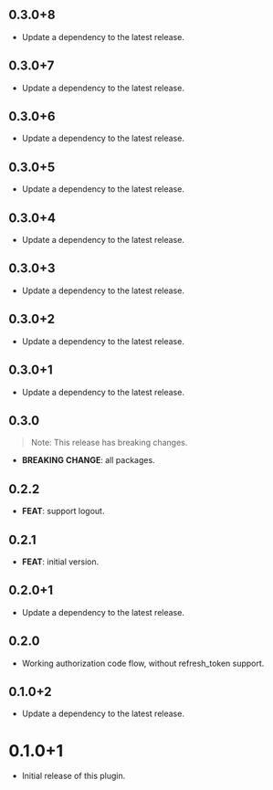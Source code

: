 ## 0.3.0+8

 - Update a dependency to the latest release.

## 0.3.0+7

 - Update a dependency to the latest release.

## 0.3.0+6

 - Update a dependency to the latest release.

## 0.3.0+5

 - Update a dependency to the latest release.

## 0.3.0+4

 - Update a dependency to the latest release.

## 0.3.0+3

 - Update a dependency to the latest release.

## 0.3.0+2

 - Update a dependency to the latest release.

## 0.3.0+1

 - Update a dependency to the latest release.

## 0.3.0

> Note: This release has breaking changes.

 - **BREAKING** **CHANGE**: all packages.

## 0.2.2

 - **FEAT**: support logout.

## 0.2.1

 - **FEAT**: initial version.

## 0.2.0+1

 - Update a dependency to the latest release.

## 0.2.0

 - Working authorization code flow, without refresh_token support.

## 0.1.0+2

 - Update a dependency to the latest release.

# 0.1.0+1

- Initial release of this plugin.